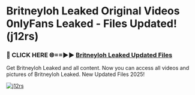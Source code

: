 # Britneyloh Leaked Original Videos 0nlyFans Leaked - Files Updated! (j12rs)

<h3>🔴 CLICK HERE 🌐==►► <a href="https://tinyurl.com/4seja8ks" rel="nofollow">Britneyloh Leaked Updated Files</a></h3>

Get Britneyloh Leaked and all content. Now you can access all videos and pictures of Britneyloh Leaked. New Updated Files 2025!

[![j12rs](https://i.imgur.com/EWjZXRe.gif)](https://tinyurl.com/4seja8ks)
